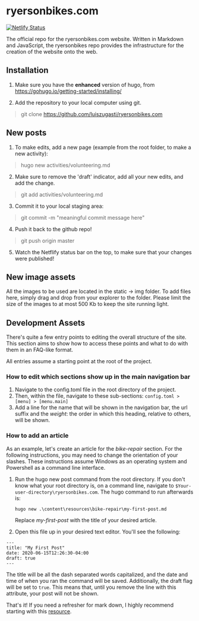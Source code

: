 # ryersonbikes.com

[![Netlify Status](https://api.netlify.com/api/v1/badges/3d8517cb-7d47-4cbe-b1f2-0351fd24d287/deploy-status)](https://app.netlify.com/sites/ryersonbikes/deploys)

The official repo for the ryersonbikes.com website. Written in Markdown and JavaScript, the ryersonbikes repo provides the infrastructure for the creation of the website onto the web.

## Installation

1. Make sure you have the **enhanced** version of hugo, from https://gohugo.io/getting-started/installing/

2. Add the repository to your local computer using git.

> git clone https://github.com/luiszugasti/ryersonbikes.com

## New posts

1. To make edits, add a new page (example from the root folder, to make a new activity):

> hugo new activities/volunteering.md

2. Make sure to remove the 'draft' indicator, add all your new edits, and add the change.

> git add activities/volunteering.md

3. Commit it to your local staging area:

> git commit -m "meaningful commit message here"

4. Push it back to the github repo!

> git push origin master

5. Watch the Netflify status bar on the top, to make sure that your changes were published!

## New image assets

All the images to be used are located in the static -> img folder. To add files here, simply drag and drop from your explorer to the folder. Please limit the size of the images to at most 500 Kb to keep the site running light.

## Development Assets

There's quite a few entry points to editing the overall structure of the site. This section aims to show how to access these points and what to do with them in an FAQ-like format.

All entries assume a starting point at the root of the project.

### How to edit which sections show up in the main navigation bar

1. Navigate to the config.toml file in the root directory of the project.
2. Then, within the file, navigate to these sub-sections:
   `config.toml > [menu] > [menu.main]`
3. Add a line for the name that will be shown in the navigation bar, the url suffix and the _weight_: the order in which this heading, relative to others, will be shown.

### How to add an article

As an example, let's create an article for the _bike-repair_ section.
For the following instructions, you may need to change the orientation of your slashes. These instructions assume Windows as an operating system and Powershell as a command line interface.

1. Run the hugo new post command from the root directory. If you don't know what your root
   directory is, on a command line, navigate to `$Your-user-directory\ryersonbikes.com`.
   The hugo command to run afterwards is:

    `hugo new .\content\resources\bike-repair\my-first-post.md`

    Replace _my-first-post_ with the title of your desired article.

2. Open this file up in your desired text editor. You'll see the following:

```
---
title: "My First Post"
date: 2020-06-15T12:26:30-04:00
draft: true
---
```

The title will be all the dash separated words capitalized, and the date and time of when you ran the command will be saved. Additionally, the draft flag will be set to `true`. This means that, until you remove the line with this attribute, your post will not be shown.

That's it! If you need a refresher for mark down, I highly recommend starting with this [resource](https://www.markdownguide.org/cheat-sheet).
